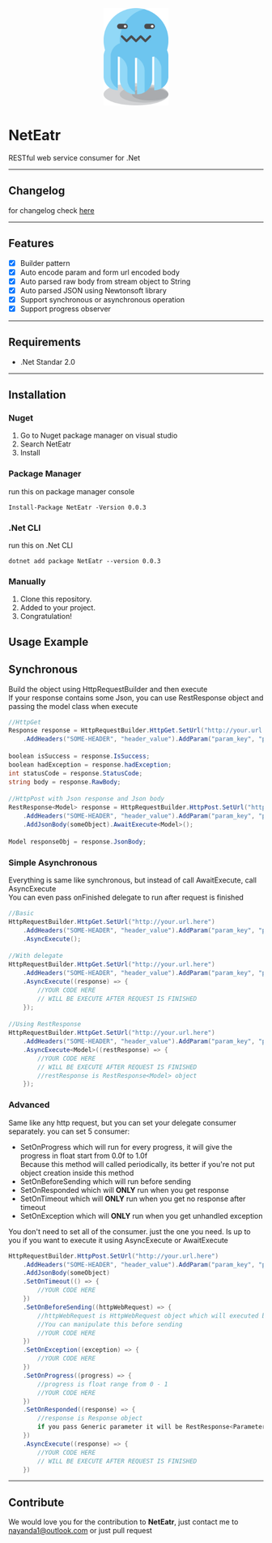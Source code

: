 <p align="center">
  <img width="128" height="192" src="net.eatr.png"/>
</p>

# NetEatr
RESTful web service consumer for .Net

---
## Changelog
for changelog check [here](CHANGELOG.md)

---
## Features

- [x] Builder pattern
- [x] Auto encode param and form url encoded body
- [x] Auto parsed raw body from stream object to String
- [x] Auto parsed JSON using Newtonsoft library
- [x] Support synchronous or asynchronous operation
- [x] Support progress observer

---
## Requirements

- .Net Standar 2.0

---
## Installation
### Nuget
1. Go to Nuget package manager on visual studio
2. Search NetEatr
3. Install

### Package Manager
run this on package manager console

```
Install-Package NetEatr -Version 0.0.3
```
### .Net CLI
run this on .Net CLI

```
dotnet add package NetEatr --version 0.0.3
```
### Manually
1. Clone this repository.
2. Added to your project.
3. Congratulation!

## Usage Example
## Synchronous
Build the object using HttpRequestBuilder and then execute  
If your response contains some Json, you can use RestResponse object and passing the model class when execute  

```cs
//HttpGet
Response response = HttpRequestBuilder.HttpGet.SetUrl("http://your.url.here")
    .AddHeaders("SOME-HEADER", "header_value").AddParam("param_key", "param_value").AwaitExecute();
    
boolean isSuccess = response.IsSuccess;
boolean hadException = response.hadException;
int statusCode = response.StatusCode;
string body = response.RawBody;

//HttpPost with Json response and Json body
RestResponse<Model> response = HttpRequestBuilder.HttpPost.SetUrl("http://your.url.here")
    .AddHeaders("SOME-HEADER", "header_value").AddParam("param_key", "param_value")
    .AddJsonBody(someObject).AwaitExecute<Model>();

Model responseObj = response.JsonBody;
```

### Simple Asynchronous
Everything is same like synchronous, but instead of call AwaitExecute, call AsyncExecute  
You can even pass onFinished delegate to run after request is finished

```cs
//Basic
HttpRequestBuilder.HttpGet.SetUrl("http://your.url.here")
    .AddHeaders("SOME-HEADER", "header_value").AddParam("param_key", "param_value")
    .AsyncExecute();
    
//With delegate
HttpRequestBuilder.HttpGet.SetUrl("http://your.url.here")
    .AddHeaders("SOME-HEADER", "header_value").AddParam("param_key", "param_value")
    .AsyncExecute((response) => {
        //YOUR CODE HERE
        // WILL BE EXECUTE AFTER REQUEST IS FINISHED
    });

//Using RestResponse
HttpRequestBuilder.HttpGet.SetUrl("http://your.url.here")
    .AddHeaders("SOME-HEADER", "header_value").AddParam("param_key", "param_value")
    .AsyncExecute<Model>((restResponse) => {
        //YOUR CODE HERE
        // WILL BE EXECUTE AFTER REQUEST IS FINISHED
        //restResponse is RestResponse<Model> object
    });
```

### Advanced
Same like any http request, but you can set your delegate consumer separately. you can set 5 consumer:
- SetOnProgress which will run for every progress, it will give the progress in float start from 0.0f to 1.0f  
Because this method will called periodically, its better if you're not put object creation inside this method
- SetOnBeforeSending which will run before sending
- SetOnResponded which will **ONLY** run when you get response
- SetOnTimeout which will **ONLY** run when you get no response after timeout
- SetOnException which will **ONLY** run when you get unhandled exception

You don't need to set all of the consumer. just the one you need.
Is up to you if you want to execute it using AsyncExecute or AwaitExecute

```cs
HttpRequestBuilder.HttpPost.SetUrl("http://your.url.here")
    .AddHeaders("SOME-HEADER", "header_value").AddParam("param_key", "param_value")
    .AddJsonBody(someObject)
    .SetOnTimeout(() => {
        //YOUR CODE HERE
    })
    .SetOnBeforeSending((httpWebRequest) => {
        //httpWebRequest is HttpWebRequest object which will executed before sending
        //You can manipulate this before sending
        //YOUR CODE HERE
    })
    .SetOnException((exception) => {
        //YOUR CODE HERE
    })
    .SetOnProgress((progress) => {
        //progress is float range from 0 - 1
        //YOUR CODE HERE
    })
    .SetOnResponded((response) => {
        //response is Response object
        if you pass Generic parameter it will be RestResponse<Parameter> object
    })
    .AsyncExecute((response) => {
        //YOUR CODE HERE
        // WILL BE EXECUTE AFTER REQUEST IS FINISHED
    })
```
---
## Contribute
We would love you for the contribution to **NetEatr**, just contact me to nayanda1@outlook.com or just pull request
